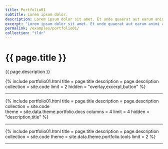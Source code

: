 ```yaml
---
title: Portfolio01
subtitle: Lorem ipsum dolor.
description: Lorem ipsum dolor sit amet. Et unde quaerat aut earum animi aut explicabo saepe qui quibusdam accusamus ut velit asperiores vel natus temporibus. Qui sapiente saepe qui totam saepe est suscipit quia vel error provident cum omnis eius aut galisum rem nulla dolor? Qui internos voluptas est nulla odit est temporibus expedita eos quidem cumque. Ea voluptates eligendi quo rerum libero et molestiae harum vel fugit magni et cupiditate optio At quia consequuntur ut exercitationem laboriosam. Cum blanditiis voluptatibus At amet sunt At quia deleniti id quibusdam neque ut odio placeat.
excerpt: "Lorem ipsum dolor sit amet. Et unde quaerat aut earum animi aut explicabo saepe qui quibusdam accusamus ut velit asperiores vel natus temporibus."
permalink: /examples/portfolio01/
collection: "tldr"
---
```


<h1>{{ page.title }}</h1>
<p class = "text-justify">{{ page.description }}</p>

{% include portfolio01.html     title = page.title 
                                description = page.description 
                                collection = site.code 
                                limit = 2 
                                hidden = "overlay,excerpt,button" %}
<hr/>

{% include portfolio01.html     title = page.title 
                                description = page.description 
                                collection = site.code  
                                theme = site.data.theme.portfolio.docs 
                                columns = 4 
                                limit = 4 
                                hidden = "description,title" %}
<hr/>

{% include portfolio01.html     title = page.title 
                                description = page.description 
                                collection = site.code 
                                theme = site.data.theme.portfolio.tools 
                                limit = 2 %}
<hr/>

